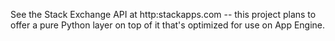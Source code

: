See the Stack Exchange API at http:stackapps.com -- this project plans to offer a pure Python layer on top of it that's optimized for use on App Engine.